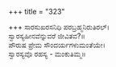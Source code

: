 +++
title = "323"

+++
ಸಾರಸುಖರಸನಿಧಿ ಪರಬ್ರಹ್ಮನಿರುತಿರಲ್।  
ಸ್ವಾರಸ್ಯಹೀನವೆನ್ನುವರೆ ಜೀವಿತವ?॥  
ಪೌರುಷ ಪ್ರೇಮ ಸೌಂದರ್ಯಗಳುಮಂತೆಯೇ।  
ಸ್ವಾರಸ್ಯವೊ ರಹಸ್ಯ - ಮಂಕುತಿಮ್ಮ॥  
